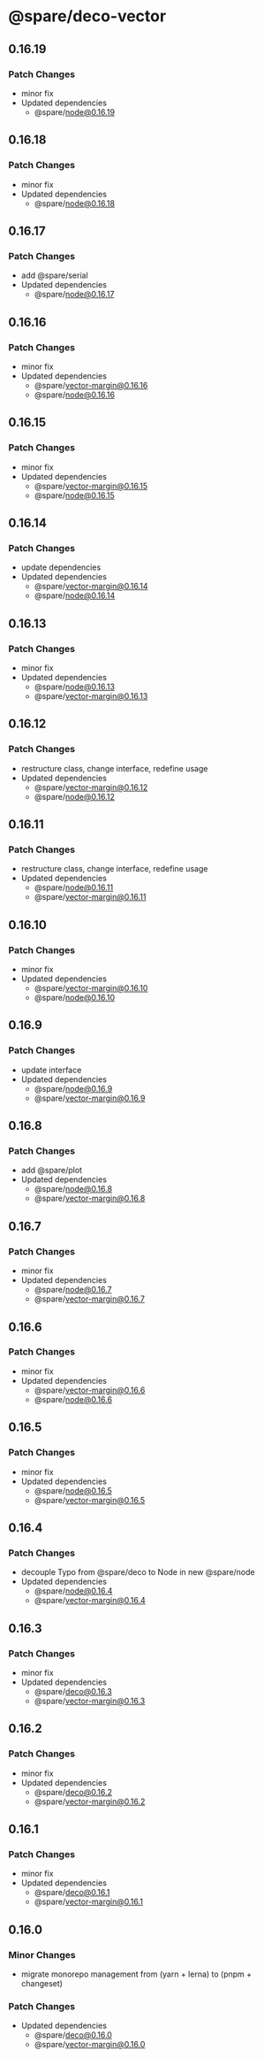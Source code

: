 # @spare/deco-vector

## 0.16.19

### Patch Changes

- minor fix
- Updated dependencies
  - @spare/node@0.16.19

## 0.16.18

### Patch Changes

- minor fix
- Updated dependencies
  - @spare/node@0.16.18

## 0.16.17

### Patch Changes

- add @spare/serial
- Updated dependencies
  - @spare/node@0.16.17

## 0.16.16

### Patch Changes

- minor fix
- Updated dependencies
  - @spare/vector-margin@0.16.16
  - @spare/node@0.16.16

## 0.16.15

### Patch Changes

- minor fix
- Updated dependencies
  - @spare/vector-margin@0.16.15
  - @spare/node@0.16.15

## 0.16.14

### Patch Changes

- update dependencies
- Updated dependencies
  - @spare/vector-margin@0.16.14
  - @spare/node@0.16.14

## 0.16.13

### Patch Changes

- minor fix
- Updated dependencies
  - @spare/node@0.16.13
  - @spare/vector-margin@0.16.13

## 0.16.12

### Patch Changes

- restructure class, change interface, redefine usage
- Updated dependencies
  - @spare/vector-margin@0.16.12
  - @spare/node@0.16.12

## 0.16.11

### Patch Changes

- restructure class, change interface, redefine usage
- Updated dependencies
  - @spare/node@0.16.11
  - @spare/vector-margin@0.16.11

## 0.16.10

### Patch Changes

- minor fix
- Updated dependencies
  - @spare/vector-margin@0.16.10
  - @spare/node@0.16.10

## 0.16.9

### Patch Changes

- update interface
- Updated dependencies
  - @spare/node@0.16.9
  - @spare/vector-margin@0.16.9

## 0.16.8

### Patch Changes

- add @spare/plot
- Updated dependencies
  - @spare/node@0.16.8
  - @spare/vector-margin@0.16.8

## 0.16.7

### Patch Changes

- minor fix
- Updated dependencies
  - @spare/node@0.16.7
  - @spare/vector-margin@0.16.7

## 0.16.6

### Patch Changes

- minor fix
- Updated dependencies
  - @spare/vector-margin@0.16.6
  - @spare/node@0.16.6

## 0.16.5

### Patch Changes

- minor fix
- Updated dependencies
  - @spare/node@0.16.5
  - @spare/vector-margin@0.16.5

## 0.16.4

### Patch Changes

- decouple Typo from @spare/deco to Node in new @spare/node
- Updated dependencies
  - @spare/node@0.16.4
  - @spare/vector-margin@0.16.4

## 0.16.3

### Patch Changes

- minor fix
- Updated dependencies
  - @spare/deco@0.16.3
  - @spare/vector-margin@0.16.3

## 0.16.2

### Patch Changes

- minor fix
- Updated dependencies
  - @spare/deco@0.16.2
  - @spare/vector-margin@0.16.2

## 0.16.1

### Patch Changes

- minor fix
- Updated dependencies
  - @spare/deco@0.16.1
  - @spare/vector-margin@0.16.1

## 0.16.0

### Minor Changes

- migrate monorepo management from (yarn + lerna) to (pnpm + changeset)

### Patch Changes

- Updated dependencies
  - @spare/deco@0.16.0
  - @spare/vector-margin@0.16.0
